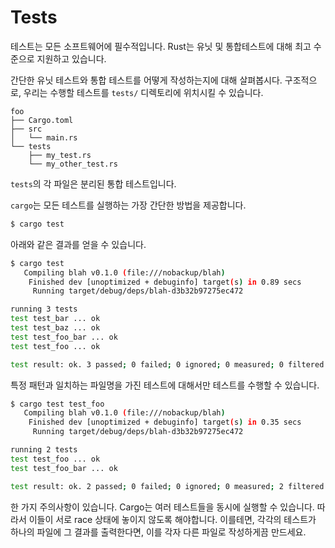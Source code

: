 # Tests

테스트는 모든 소프트웨어에 필수적입니다. Rust는 유닛 및 통합테스트에 대해 최고 수준으로 지원하고 있습니다.

간단한 유닛 테스트와 통합 테스트를 어떻게 작성하는지에 대해 살펴봅시다. 구조적으로, 우리는 수행할 테스트를 `tests/` 디렉토리에 위치시킬 수 있습니다.

```
foo
├── Cargo.toml
├── src
│   └── main.rs
└── tests
    ├── my_test.rs
    └── my_other_test.rs
```

`tests`의 각 파일은 분리된 통합 테스트입니다.

`cargo`는 모든 테스트를 실행하는 가장 간단한 방법을 제공합니다.

```bash
$ cargo test
```

아래와 같은 결과를 얻을 수 있습니다.

```bash
$ cargo test
   Compiling blah v0.1.0 (file:///nobackup/blah)
    Finished dev [unoptimized + debuginfo] target(s) in 0.89 secs
     Running target/debug/deps/blah-d3b32b97275ec472

running 3 tests
test test_bar ... ok
test test_baz ... ok
test test_foo_bar ... ok
test test_foo ... ok

test result: ok. 3 passed; 0 failed; 0 ignored; 0 measured; 0 filtered out
```

특정 패턴과 일치하는 파일명을 가진 테스트에 대해서만 테스트를 수행할 수 있습니다.

```bash
$ cargo test test_foo
   Compiling blah v0.1.0 (file:///nobackup/blah)
    Finished dev [unoptimized + debuginfo] target(s) in 0.35 secs
     Running target/debug/deps/blah-d3b32b97275ec472

running 2 tests
test test_foo ... ok
test test_foo_bar ... ok

test result: ok. 2 passed; 0 failed; 0 ignored; 0 measured; 2 filtered out
```

한 가지 주의사항이 있습니다. Cargo는 여러 테스트들을 동시에 실행할 수 있습니다. 따라서 이들이 서로 race 상태에 놓이지 않도록 해야합니다. 이를테면, 각각의 테스트가 하나의 파일에 그 결과를 출력한다면, 이를 각자 다른 파일로 작성하게끔 만드세요.